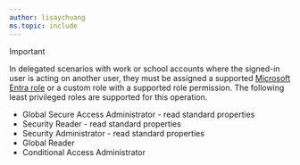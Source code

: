 ```yaml
---
author: lisaychuang
ms.topic: include
---
```


> [!IMPORTANT]
> In delegated scenarios with work or school accounts where the signed-in user is acting on another user, they must be assigned a supported [Microsoft Entra role](/entra/identity/role-based-access-control/permissions-reference?toc=%2Fgraph%2Ftoc.json) or a custom role with a supported role permission. The following least privileged roles are supported for this operation.
> - Global Secure Access Administrator - read standard properties
> - Security Reader - read standard properties
> - Security Administrator - read standard properties
> - Global Reader
> - Conditional Access Administrator
